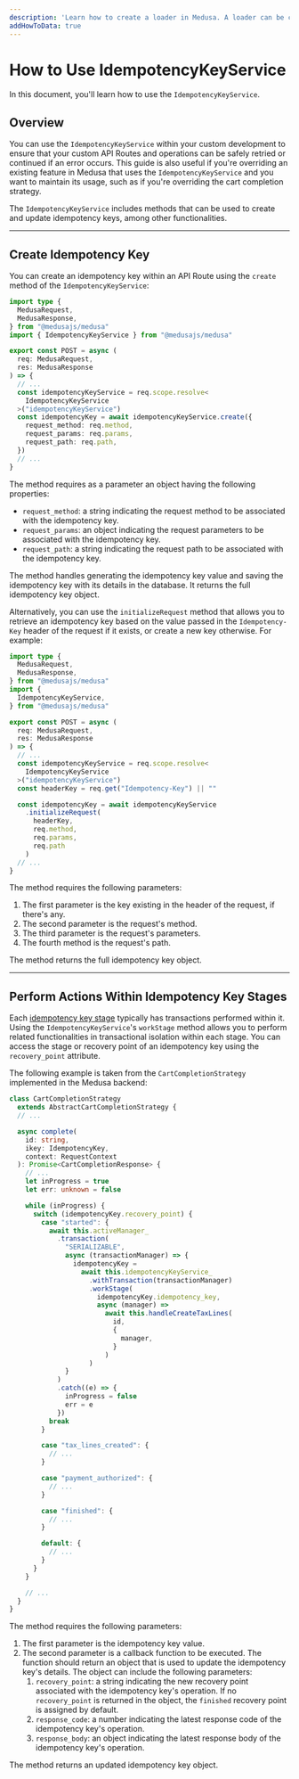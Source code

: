 ```yaml
---
description: 'Learn how to create a loader in Medusa. A loader can be created in the Medusa backend codebase, in a plugin, or in a module.'
addHowToData: true
---
```


# How to Use IdempotencyKeyService

In this document, you'll learn how to use the `IdempotencyKeyService`.

## Overview

You can use the `IdempotencyKeyService` within your custom development to ensure that your custom API Routes and operations can be safely retried or continued if an error occurs. This guide is also useful if you're overriding an existing feature in Medusa that uses the `IdempotencyKeyService` and you want to maintain its usage, such as if you're overriding the cart completion strategy.

The `IdempotencyKeyService` includes methods that can be used to create and update idempotency keys, among other functionalities.

---

## Create Idempotency Key

You can create an idempotency key within an API Route using the `create` method of the `IdempotencyKeyService`:

```ts title="src/api/store/custom/route.ts"
import type { 
  MedusaRequest, 
  MedusaResponse,
} from "@medusajs/medusa"
import { IdempotencyKeyService } from "@medusajs/medusa"

export const POST = async (
  req: MedusaRequest, 
  res: MedusaResponse
) => {
  // ...
  const idempotencyKeyService = req.scope.resolve<
    IdempotencyKeyService
  >("idempotencyKeyService")
  const idempotencyKey = await idempotencyKeyService.create({
    request_method: req.method,
    request_params: req.params,
    request_path: req.path,
  })
  // ...
}
```

The method requires as a parameter an object having the following properties:

- `request_method`: a string indicating the request method to be associated with the idempotency key.
- `request_params`: an object indicating the request parameters to be associated with the idempotency key.
- `request_path`: a string indicating the request path to be associated with the idempotency key.

The method handles generating the idempotency key value and saving the idempotency key with its details in the database. It returns the full idempotency key object.

Alternatively, you can use the `initializeRequest` method that allows you to retrieve an idempotency key based on the value passed in the `Idempotency-Key` header of the request if it exists, or create a new key otherwise. For example:

```ts title="src/api/store/custom/route.ts"
import type { 
  MedusaRequest, 
  MedusaResponse,
} from "@medusajs/medusa"
import { 
  IdempotencyKeyService,
} from "@medusajs/medusa"

export const POST = async (
  req: MedusaRequest, 
  res: MedusaResponse
) => {
  // ...
  const idempotencyKeyService = req.scope.resolve<
    IdempotencyKeyService
  >("idempotencyKeyService")
  const headerKey = req.get("Idempotency-Key") || ""

  const idempotencyKey = await idempotencyKeyService
    .initializeRequest(
      headerKey,
      req.method,
      req.params,
      req.path
    )
  // ...
}
```

The method requires the following parameters:

1. The first parameter is the key existing in the header of the request, if there's any.
2. The second parameter is the request's method.
3. The third parameter is the request's parameters.
4. The fourth method is the request's path.

The method returns the full idempotency key object.

---

## Perform Actions Within Idempotency Key Stages

Each [idempotency key stage](./overview.mdx#idempotency-key-stages) typically has transactions performed within it. Using the `IdempotencyKeyService`'s `workStage` method allows you to perform related functionalities in transactional isolation within each stage. You can access the stage or recovery point of an idempotency key using the `recovery_point` attribute.

The following example is taken from the `CartCompletionStrategy` implemented in the Medusa backend:

<!-- eslint-disable no-fallthrough -->

```ts
class CartCompletionStrategy
  extends AbstractCartCompletionStrategy {
  // ...

  async complete(
    id: string,
    ikey: IdempotencyKey,
    context: RequestContext
  ): Promise<CartCompletionResponse> {
    // ...
    let inProgress = true
    let err: unknown = false

    while (inProgress) {
      switch (idempotencyKey.recovery_point) {
        case "started": {
          await this.activeManager_
            .transaction(
              "SERIALIZABLE", 
              async (transactionManager) => {
                idempotencyKey = 
                  await this.idempotencyKeyService_
                    .withTransaction(transactionManager)
                    .workStage(
                      idempotencyKey.idempotency_key,
                      async (manager) =>
                        await this.handleCreateTaxLines(
                          id, 
                          {
                            manager,
                          }
                        )
                    )
              }
            )
            .catch((e) => {
              inProgress = false
              err = e
            })
          break
        }

        case "tax_lines_created": {
          // ...
        }

        case "payment_authorized": {
          // ...
        }

        case "finished": {
          // ...
        }

        default: {
          // ...
        }
      }
    }

    // ...
  }
}
```

The method requires the following parameters:

1. The first parameter is the idempotency key value.
2. The second parameter is a callback function to be executed. The function should return an object that is used to update the idempotency key's details. The object can include the following parameters:
   1. `recovery_point`: a string indicating the new recovery point associated with the idempotency key's operation. If no `recovery_point` is returned in the object, the `finished` recovery point is assigned by default.
   2. `response_code`: a number indicating the latest response code of the idempotency key's operation.
   3. `response_body`: an object indicating the latest response body of the idempotency key's operation.

The method returns an updated idempotency key object.
